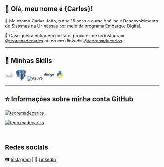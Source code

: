 ## 💜 Olá, meu nome é <strong>{Carlos}!</strong>

👤 Me chamo Carlos João, tenho 18 anos e curso Análise e Desenvolvimento de Sistemas na <a href="https://uninassau.edu.br">Uninassau</a> por meio do programa <a href="https://www.portodigital.org/paginas-institucionais/pessoas/formacao?item=Embarque%20Digital#EmbarqueDigital">Embarque Digital</a>.

💬 Caso queira entrar em contato, procure-me no instagram <a href="https://instagram.com/teoremadecarlos">@teoremadecarlos<a> ou no meu linkedin <a href="https://linkedin.com/in/teoremadecarlos">@teoremadecarlos</a>.

---

## 🚀 Minhas Skills

<code><img height="32" src="https://raw.githubusercontent.com/github/explore/80688e429a7d4ef2fca1e82350fe8e3517d3494d/topics/mysql/mysql.png" alt="MySQL"/></code>
<code><img height="32" src="https://raw.githubusercontent.com/github/explore/80688e429a7d4ef2fca1e82350fe8e3517d3494d/topics/postgresql/postgresql.png" alt="PostegreSQL"/></code>
<code><img height="32" src="https://raw.githubusercontent.com/github/explore/80688e429a7d4ef2fca1e82350fe8e3517d3494d/topics/azure/azure.pmg" alt="Azure"/></code>
<code><img height="32" src="https://raw.githubusercontent.com/github/explore/80688e429a7d4ef2fca1e82350fe8e3517d3494d/topics/django/django.png" alt="Django"/></code>
<code><img height="32" src="https://raw.githubusercontent.com/github/explore/80688e429a7d4ef2fca1e82350fe8e3517d3494d/topics/python/python.png" alt="Python"/></code>

---

## ⭐ Informações sobre minha conta GitHub

[![teoremadecarlos](https://github-readme-stats.vercel.app/api?username=teoremadecarlos&theme=radical)](https://github.com/teoremadecarlos/github-readme-stats)

[![teoremadecarlos](https://github-readme-stats.vercel.app/api/top-langs/?username=teoremadecarlos&hide=html&layout=compact&theme=radical)](https://github.com/teoremadecarlos/github-readme-stats)

[website]: https://codedev.ga/
[instagram]: https://www.instagram.com/teoremadecarlos/
[linkedin]: https://www.linkedin.com/in/teoremadecarlos/

<br>

## Redes sociais

📷 [Instagram][instagram] **|**
👔 [LinkedIn][linkedin]
